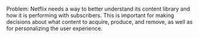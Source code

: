 Problem: Netflix needs a way to better understand its 
content library and how it is performing with subscribers.
This is important for making decisions about what content 
to acquire, produce, and remove, as well as for personalizing the user experience.
